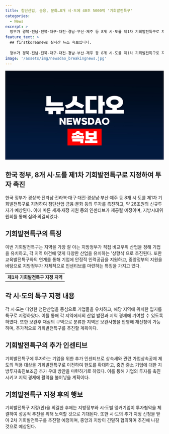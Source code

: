 ```yaml
---
title: 첨단산업, 금융, 문화…8개 시·도에 40조 5000억 '기회발전특구'
categories:
  - News
excerpt: >
  정부가 경북·전남·전북·대구·대전·경남·부산·제주 등 8개 시·도를 제1차 기회발전특구로 지정해 첨단산업·금융·문화 등의 투자를 촉진하고, 200여개의 기업이 약 26조원의 신규투자를 계획하고 있으며, 총 40조 5000억원의 투자가 예상된다. 정부는 기회발전특구에 투자하는 기업들에게 세제·재정 지원 등의 인센티브를 제공할 예정이다. 이에 대통령 직속 지방시대위원회는 기회발전특구 지정을 심의·의결했고, 중앙정부의 지원을 받아 기업유치 및 기회발전특구 계획 수립이 이뤄졌다. 지방정부는 상향식으로 첨단산업부터 서비스산업 분야까지 다양한 기업을 유치하기 위해 노력하고 있다.
feature_text: >
  ## firstkoreanews 실시간 뉴스 속보입니다.

  정부가 경북·전남·전북·대구·대전·경남·부산·제주 등 8개 시·도를 제1차 기회발전특구로 지정해 첨단산업·금융·문화 등의 투자를 촉진하고, 200여개의 기업이 약 26조원의 신규투자를 계획하고 있으며, 총 40조 5000억원의 투자가 예상된다. 정부는 기회발전특구에 투자하는 기업들에게 세제·재정 지원 등의 인센티브를 제공할 예정이다. 이에 대통령 직속 지방시대위원회는 기회발전특구 지정을 심의·의결했고, 중앙정부의 지원을 받아 기업유치 및 기회발전특구 계획 수립이 이뤄졌다. 지방정부는 상향식으로 첨단산업부터 서비스산업 분야까지 다양한 기업을 유치하기 위해 노력하고 있다.
image: '/assets/img/newsdao_breakingnews.jpg'
---
```


<p><img src="/assets/img/newsdao_breakingnews.jpg" alt="firstkoreanews 속보" /></p>

<h2 data-ke-size="size26">한국 정부, 8개 시·도를 제1차 기회발전특구로 지정하여 투자 촉진</h2>

<p data-ke-size="size16">한국 정부가 경상북·전라남·전라북·대구·대전·경상남·부산·제주 등 8개 시·도를 제1차 기회발전특구로 지정하여 첨단산업·금융·문화 등의 투자를 촉진하고, 약 26조원의 신규투자가 예상된다. 이에 따른 세제·재정 지원 등의 인센티브가 제공될 예정이며, 지방시대위원회를 통해 심의·의결되었다.</p>

<h2 data-ke-size="size26">기회발전특구의 특징</h2>

<p data-ke-size="size16">이번 기회발전특구는 지역을 가장 잘 아는 지방정부가 직접 비교우위 산업을 정해 기업을 유치하고, 각 지역 여건에 맞게 다양한 산업을 유치하는 '상향식'으로 추진된다. 또한 교육발전특구와의 연계를 통해 기업에 안정적 인력공급을 지원하고, 중앙정부의 지원을 바탕으로 지방정부가 자체적으로 인센티브를 마련하는 특징을 가지고 있다.</p>

<table>
    <tr>
        <td style="text-align: center; height: 17px;"><b>제1차 기회발전특구 지정 지역</b></td>
    </tr>
</table>

<h2 data-ke-size="size26">각 시·도의 특구 지정 내용</h2>

<p data-ke-size="size16">각 시·도는 다양한 첨단산업을 중심으로 기업들을 유치하고, 해당 지역에 위치한 입지를 특구로 지정하였다. 이를 통해 각 지역에서의 산업 발전과 지역 경제에 기여할 수 있도록 하였다. 또한 보완후 재심의 구역으로 분류한 지역은 보완사항을 반영해 재신청이 가능하며, 추가적으로 기회발전특구를 추진할 계획이다.</p>

<h2 data-ke-size="size26">기회발전특구의 추가 인센티브</h2>

<p data-ke-size="size16">기회발전특구에 투자하는 기업을 위한 추가 인센티브로 상속세와 관련 가업상속공제 제도의 적용 대상을 기회발전특구로 이전하여 한도를 확대하고, 중견·중소 기업에 대한 지방투자촉진보조금 추가 우대 방안을 마련하기로 하였다. 이를 통해 기업의 투자를 촉진시키고 지역 경제에 활력을 불어넣을 계획이다.</p>

<h2 data-ke-size="size26">기회발전특구 지정 후의 행보</h2>

<p data-ke-size="size16">기회발전특구 지정(안)을 의결한 후에는 지방정부와 시·도별 앵커기업이 투자협약을 체결하여 성공적 추진을 위해 노력할 것으로 기대된다. 또한 시·도의 추가 지정 신청을 받아 2차 기회발전특구를 추진할 예정이며, 중앙과 지방이 긴밀히 협의하여 추진해 나갈 것으로 예상된다.</p>

